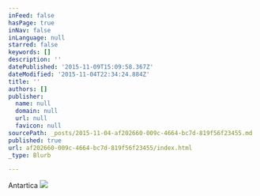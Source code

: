 ```yaml
---
inFeed: false
hasPage: true
inNav: false
inLanguage: null
starred: false
keywords: []
description: ''
datePublished: '2015-11-09T15:09:58.367Z'
dateModified: '2015-11-04T22:34:24.884Z'
title: ''
authors: []
publisher:
  name: null
  domain: null
  url: null
  favicon: null
sourcePath: _posts/2015-11-04-af202660-009c-4664-bc7d-819f56f23455.md
published: true
url: af202660-009c-4664-bc7d-819f56f23455/index.html
_type: Blurb

---
```

Antartica
![](https://the-grid-user-content.s3-us-west-2.amazonaws.com/bd6d530d-ca11-4b6f-95c2-a2e9895e0c84.jpg)